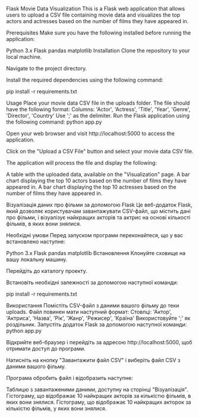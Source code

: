 Flask Movie Data Visualization
This is a Flask web application that allows users to upload a CSV file containing movie data and visualizes the top actors and actresses based on the number of films they have appeared in.

Prerequisites
Make sure you have the following installed before running the application:

Python 3.x
Flask
pandas
matplotlib
Installation
Clone the repository to your local machine.

Navigate to the project directory.

Install the required dependencies using the following command:

pip install -r requirements.txt

Usage
Place your movie data CSV file in the uploads folder. The file should have the following format:
Columns: 'Actor', 'Actress', 'Title', 'Year', 'Genre', 'Director', 'Country'
Use ';' as the delimiter.
Run the Flask application using the following command: python app.py

Open your web browser and visit http://localhost:5000 to access the application.

Click on the "Upload a CSV File" button and select your movie data CSV file.

The application will process the file and display the following:

A table with the uploaded data, available on the "Visualization" page.
A bar chart displaying the top 10 actors based on the number of films they have appeared in.
A bar chart displaying the top 10 actresses based on the number of films they have appeared in.


Візуалізація даних про фільми за допомогою Flask
Це веб-додаток Flask, який дозволяє користувачам завантажувати CSV-файл, що містить дані про фільми, і візуалізує найкращих акторів та актрис на основі кількості фільмів, в яких вони знялися.

Необхідні умови
Перед запуском програми переконайтеся, що у вас встановлено наступне:

Python 3.x
Flask
pandas
matplotlib
Встановлення
Клонуйте сховище на вашу локальну машину.

Перейдіть до каталогу проекту.

Встановіть необхідні залежності за допомогою наступної команди:

pip install -r requirements.txt

Використання
Помістіть CSV-файл з даними вашого фільму до теки uploads. Файл повинен мати наступний формат:
Стовпці: 'Актор', 'Актриса', 'Назва', 'Рік', 'Жанр', 'Режисер', 'Країна'
Використовуйте ';' як роздільник.
Запустіть додаток Flask за допомогою наступної команди: python app.py

Відкрийте веб-браузер і перейдіть за адресою http://localhost:5000, щоб отримати доступ до програми.

Натисніть на кнопку "Завантажити файл CSV" і виберіть файл CSV з даними вашого фільму.

Програма обробить файл і відобразить наступне:

Таблицю з завантаженими даними, доступну на сторінці "Візуалізація".
Гістограму, що відображає 10 найкращих акторів за кількістю фільмів, в яких вони знялися.
Гістограму, що відображає 10 найкращих акторок за кількістю фільмів, у яких вони знялися.
